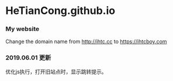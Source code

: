 # HeTianCong.github.io
### My website

Change the domain name from
http://ihtc.cc to https://ihtcboy.com


### 2019.06.01 更新

优化js执行，打开旧站点时，显示跳转提示。
